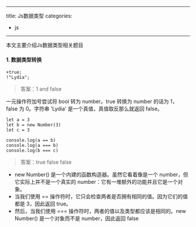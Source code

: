 
---
title: Js数据类型
categories: 
- js
---
本文主要介绍Js数据类型相关题目
<!--more-->
#### 1. 数据类型转换
```
+true;
!"Lydia";
```
> 答案：1 and false

一元操作符加号尝试将 bool 转为 number。true 转换为 number 的话为 1，false 为 0。字符串 'Lydia' 是一个真值，真值取反那么就返回 false。

```
let a = 3
let b = new Number(3)
let c = 3

console.log(a == b)
console.log(a === b)
console.log(b === c)

```
>答案：true false false


- new Number() 是一个内建的函数构造器。虽然它看着像是一个 number，但它实际上并不是一个真实的 number：它有一堆额外的功能并且它是一个对象。
- 当我们使用 == 操作符时，它只会检查两者是否拥有相同的值。因为它们的值都是 3，因此返回 true。
- 然后，当我们使用 === 操作符时，两者的值以及类型都应该是相同的。new Number() 是一个对象而不是 number，因此返回 false

